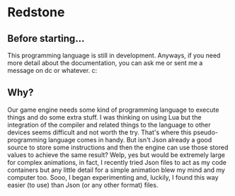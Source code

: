# Redstone
## Before starting...
This programming language is still in development.
Anyways, if you need more detail about the documentation, you can ask me or sent me a message on dc or whatever.
c:

## Why?
Our game engine needs some kind of programming language to execute things and do some extra stuff. I was thinking on using Lua but the integration of the compiler and related things to the language to other devices seems difficult and not worth the try. That's where this pseudo-programming language comes in handy. 
But isn't Json already a good source to store some instructions and then the engine can use those stored values to achieve the same result? Welp, yes but would be extremely large for complex animations, in fact, I recently tried Json files to act as my code containers but any little detail for a simple animation blew my mind and my computer too. Sooo, I began experimenting and, luckily, I found this way easier (to use) than Json (or any other format) files.
